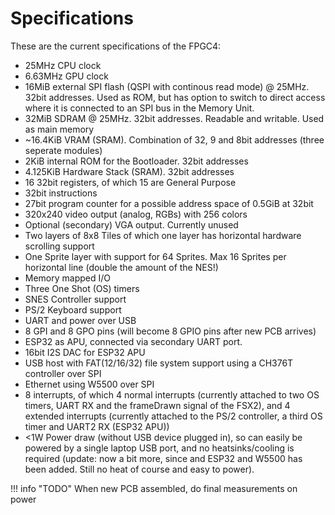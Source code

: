 # Specifications
These are the current specifications of the FPGC4:

- 25MHz CPU clock   
- 6.63MHz GPU clock
- 16MiB external SPI flash (QSPI with continous read mode) @ 25MHz. 32bit addresses. Used as ROM, but has option to switch to direct access where it is connected to an SPI bus in the Memory Unit.
- 32MiB SDRAM @ 25MHz. 32bit addresses. Readable and writable. Used as main memory
- ~16.4KiB VRAM (SRAM). Combination of 32, 9 and 8bit addresses (three seperate modules)
- 2KiB internal ROM for the Bootloader. 32bit addresses
- 4.125KiB Hardware Stack (SRAM). 32bit addresses
- 16 32bit registers, of which 15 are General Purpose
- 32bit instructions
- 27bit program counter for a possible address space of 0.5GiB at 32bit
- 320x240 video output (analog, RGBs) with 256 colors
- Optional (secondary) VGA output. Currently unused
- Two layers of 8x8 Tiles of which one layer has horizontal hardware scrolling support
- One Sprite layer with support for 64 Sprites. Max 16 Sprites per horizontal line (double the amount of the NES!)
- Memory mapped I/O
- Three One Shot (OS) timers
- SNES Controller support
- PS/2 Keyboard support
- UART and power over USB
- 8 GPI and 8 GPO pins (will become 8 GPIO pins after new PCB arrives)
- ESP32 as APU, connected via secondary UART port.
- 16bit I2S DAC for ESP32 APU
- USB host with FAT(12/16/32) file system support using a CH376T controller over SPI
- Ethernet using W5500 over SPI
- 8 interrupts, of which 4 normal interrupts (currently attached to two OS timers, UART RX and the frameDrawn signal of the FSX2), and 4 extended interrupts (currently attached to the PS/2 controller, a third OS timer and UART2 RX (ESP32 APU))
- <1W Power draw (without USB device plugged in), so can easily be powered by a single laptop USB port, and no heatsinks/cooling is required (update: now a bit more, since and ESP32 and W5500 has been added. Still no heat of course and easy to power). 

!!! info "TODO"
	When new PCB assembled, do final measurements on power